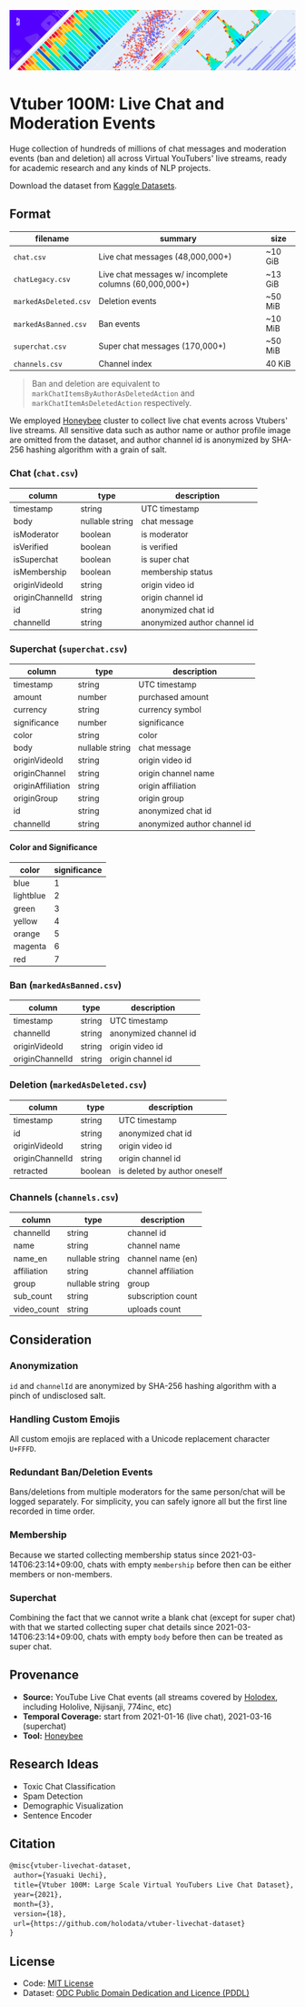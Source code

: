![Header](https://github.com/holodata/vtuber-livechat-dataset/blob/master/.github/kaggle-dataset-header.png?raw=true)

# Vtuber 100M: Live Chat and Moderation Events

Huge collection of hundreds of millions of chat messages and moderation events (ban and deletion) all across Virtual YouTubers' live streams, ready for academic research and any kinds of NLP projects.

Download the dataset from [Kaggle Datasets](https://www.kaggle.com/uetchy/vtuber-livechat).

## Format

| filename              | summary                                                | size    |
| --------------------- | ------------------------------------------------------ | ------- |
| `chat.csv`            | Live chat messages (48,000,000+)                       | ~10 GiB |
| `chatLegacy.csv`      | Live chat messages w/ incomplete columns (60,000,000+) | ~13 GiB |
| `markedAsDeleted.csv` | Deletion events                                        | ~50 MiB |
| `markedAsBanned.csv`  | Ban events                                             | ~10 MiB |
| `superchat.csv`       | Super chat messages (170,000+)                         | ~50 MiB |
| `channels.csv`        | Channel index                                          | 40 KiB  |

> Ban and deletion are equivalent to `markChatItemsByAuthorAsDeletedAction` and `markChatItemAsDeletedAction` respectively.

We employed [Honeybee](https://github.com/holodata/honeybee) cluster to collect live chat events across Vtubers' live streams. All sensitive data such as author name or author profile image are omitted from the dataset, and author channel id is anonymized by SHA-256 hashing algorithm with a grain of salt.

### Chat (`chat.csv`)

| column          | type            | description                  |
| --------------- | --------------- | ---------------------------- |
| timestamp       | string          | UTC timestamp                |
| body            | nullable string | chat message                 |
| isModerator     | boolean         | is moderator                 |
| isVerified      | boolean         | is verified                  |
| isSuperchat     | boolean         | is super chat                |
| isMembership    | boolean         | membership status            |
| originVideoId   | string          | origin video id              |
| originChannelId | string          | origin channel id            |
| id              | string          | anonymized chat id           |
| channelId       | string          | anonymized author channel id |

### Superchat (`superchat.csv`)

| column            | type            | description                  |
| ----------------- | --------------- | ---------------------------- |
| timestamp         | string          | UTC timestamp                |
| amount            | number          | purchased amount             |
| currency          | string          | currency symbol              |
| significance      | number          | significance                 |
| color             | string          | color                        |
| body              | nullable string | chat message                 |
| originVideoId     | string          | origin video id              |
| originChannel     | string          | origin channel name          |
| originAffiliation | string          | origin affiliation           |
| originGroup       | string          | origin group                 |
| id                | string          | anonymized chat id           |
| channelId         | string          | anonymized author channel id |

#### Color and Significance

| color     | significance |
| --------- | ------------ |
| blue      | 1            |
| lightblue | 2            |
| green     | 3            |
| yellow    | 4            |
| orange    | 5            |
| magenta   | 6            |
| red       | 7            |

### Ban (`markedAsBanned.csv`)

| column          | type   | description           |
| --------------- | ------ | --------------------- |
| timestamp       | string | UTC timestamp         |
| channelId       | string | anonymized channel id |
| originVideoId   | string | origin video id       |
| originChannelId | string | origin channel id     |

### Deletion (`markedAsDeleted.csv`)

| column          | type    | description                  |
| --------------- | ------- | ---------------------------- |
| timestamp       | string  | UTC timestamp                |
| id              | string  | anonymized chat id           |
| originVideoId   | string  | origin video id              |
| originChannelId | string  | origin channel id            |
| retracted       | boolean | is deleted by author oneself |

### Channels (`channels.csv`)

| column      | type            | description         |
| ----------- | --------------- | ------------------- |
| channelId   | string          | channel id          |
| name        | string          | channel name        |
| name_en     | nullable string | channel name (en)   |
| affiliation | string          | channel affiliation |
| group       | nullable string | group               |
| sub_count   | string          | subscription count  |
| video_count | string          | uploads count       |

## Consideration

### Anonymization

`id` and `channelId` are anonymized by SHA-256 hashing algorithm with a pinch of undisclosed salt.

### Handling Custom Emojis

All custom emojis are replaced with a Unicode replacement character `U+FFFD`.

### Redundant Ban/Deletion Events

Bans/deletions from multiple moderators for the same person/chat will be logged separately. For simplicity, you can safely ignore all but the first line recorded in time order.

### Membership

Because we started collecting membership status since 2021-03-14T06:23:14+09:00, chats with empty `membership` before then can be either members or non-members.

### Superchat

Combining the fact that we cannot write a blank chat (except for super chat) with that we started collecting super chat details since 2021-03-14T06:23:14+09:00, chats with empty `body` before then can be treated as super chat.

## Provenance

- **Source:** YouTube Live Chat events (all streams covered by [Holodex](https://holodex.net), including Hololive, Nijisanji, 774inc, etc)
- **Temporal Coverage:** start from 2021-01-16 (live chat), 2021-03-16 (superchat)
- **Tool:** [Honeybee](https://github.com/holodata/honeybee)

## Research Ideas

- Toxic Chat Classification
- Spam Detection
- Demographic Visualization
- Sentence Encoder

## Citation

```latex
@misc{vtuber-livechat-dataset,
 author={Yasuaki Uechi},
 title={Vtuber 100M: Large Scale Virtual YouTubers Live Chat Dataset},
 year={2021},
 month={3},
 version={18},
 url={https://github.com/holodata/vtuber-livechat-dataset}
}
```

## License

- Code: [MIT License](https://github.com/holodata/vtuber-livechat-dataset/blob/master/LICENSE)
- Dataset: [ODC Public Domain Dedication and Licence (PDDL)](https://opendatacommons.org/licenses/pddl/1-0/index.html)
